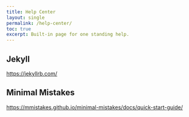 ```yaml
---
title: Help Center
layout: single
permalink: /help-center/
toc: true
excerpt: Built-in page for one standing help.
---
```


## Jekyll

<https://jekyllrb.com/>

## Minimal Mistakes

<https://mmistakes.github.io/minimal-mistakes/docs/quick-start-guide/>
